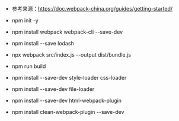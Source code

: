 * 参考来源：https://doc.webpack-china.org/guides/getting-started/

* npm init -y
* npm install webpack webpack-cli --save-dev
* npm install --save lodash
* npx webpack src/index.js --output dist/bundle.js
* npm run build


* npm install --save-dev style-loader css-loader
* npm install --save-dev file-loader
* npm install --save-dev html-webpack-plugin
* npm install clean-webpack-plugin --save-dev